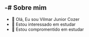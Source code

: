 -# Sobre mim
- 
- 👋 Olá, Eu sou Vilmar Junior Cozer
- 👀 Estou interessado em estudar
- 🌱 Estou compromentido em estudar

<!---
vilmarjuniorcozer/vilmarjuniorcozer is a ✨ special ✨ repository because its `README.md` (this file) appears on your GitHub profile.
You can click the Preview link to take a look at your changes.
--->
